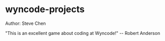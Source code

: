 # wyncode-projects
Author: Steve Chen

"This is an excellent game about coding at Wyncode!"  -- Robert Anderson
